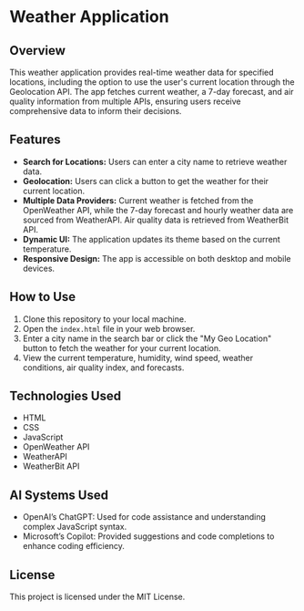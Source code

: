 

# Weather Application

## Overview

This weather application provides real-time weather data for specified locations, including the option to use the user's current location through the Geolocation API. The app fetches current weather, a 7-day forecast, and air quality information from multiple APIs, ensuring users receive comprehensive data to inform their decisions.

## Features

- **Search for Locations:** Users can enter a city name to retrieve weather data.
- **Geolocation:** Users can click a button to get the weather for their current location.
- **Multiple Data Providers:** Current weather is fetched from the OpenWeather API, while the 7-day forecast and hourly weather data are sourced from WeatherAPI. Air quality data is retrieved from WeatherBit API.
- **Dynamic UI:** The application updates its theme based on the current temperature.
- **Responsive Design:** The app is accessible on both desktop and mobile devices.

## How to Use

1. Clone this repository to your local machine.
2. Open the `index.html` file in your web browser.
3. Enter a city name in the search bar or click the "My Geo Location" button to fetch the weather for your current location.
4. View the current temperature, humidity, wind speed, weather conditions, air quality index, and forecasts.

## Technologies Used

- HTML
- CSS
- JavaScript
- OpenWeather API
- WeatherAPI
- WeatherBit API

## AI Systems Used

- OpenAI’s ChatGPT: Used for code assistance and understanding complex JavaScript syntax.
- Microsoft’s Copilot: Provided suggestions and code completions to enhance coding efficiency.

## License

This project is licensed under the MIT License.
